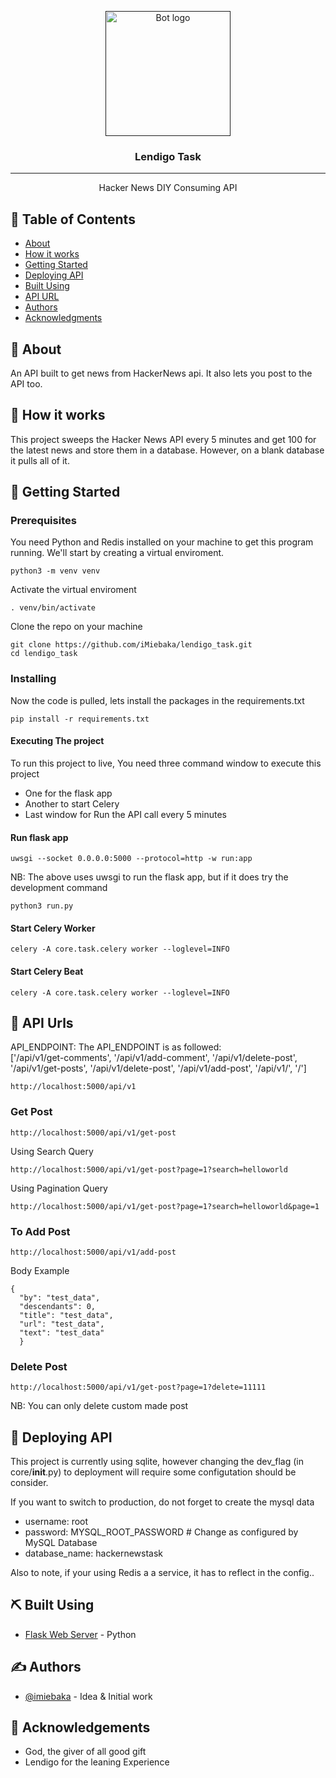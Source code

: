 <p align="center">
  <a href="" rel="noopener">
 <img width=200px height=200px src="https://i1.wp.com/lendigo.ng/wp-content/uploads/2019/12/Lendigo-Logo-2.png?w=1200" alt="Bot logo"></a>
</p>

<h3 align="center">Lendigo Task</h3>

---

<p align="center"> Hacker News DIY Consuming API
    <br> 
</p>

## 📝 Table of Contents

- [About](#about)
- [How it works](#working)
- [Getting Started](#getting_started)
- [Deploying API](#deployment)
- [Built Using](#built_using)
- [API URL](#api-side)
- [Authors](#authors)
- [Acknowledgments](#acknowledgement)

## 🧐 About <a name = "about"></a>

An API built to get news from HackerNews api. It also lets you post to the API too.

## 💭 How it works <a name = "working"></a>

This project sweeps the Hacker News API every 5 minutes and get 100 for the latest news and store them in a database. However, on a blank database it pulls all of it.

## 🏁 Getting Started <a name = "getting_started"></a>

### Prerequisites

You need Python and Redis installed on your machine to get this program running. We'll start by creating a virtual enviroment.

```
python3 -m venv venv
```

Activate the virtual enviroment

```
. venv/bin/activate
```

Clone the repo on your machine

```
git clone https://github.com/iMiebaka/lendigo_task.git
cd lendigo_task
```

### Installing

Now the code is pulled, lets install the packages in the requirements.txt

```
pip install -r requirements.txt
```

#### Executing The project

To run this project to live, You need three command window to execute this project

- One for the flask app
- Another to start Celery
- Last window for Run the API call every 5 minutes

#### Run flask app

```
uwsgi --socket 0.0.0.0:5000 --protocol=http -w run:app
```

NB: The above uses uwsgi to run the flask app, but if it does try the development command

```
python3 run.py
```

#### Start Celery Worker

```
celery -A core.task.celery worker --loglevel=INFO

```

#### Start Celery Beat

```
celery -A core.task.celery worker --loglevel=INFO
```

## 💭 API Urls <a name = "api-side"></a>

<p> API_ENDPOINT:   The API_ENDPOINT is as followed:
<br>
['/api/v1/get-comments', '/api/v1/add-comment', '/api/v1/delete-post', '/api/v1/get-posts', '/api/v1/delete-post', '/api/v1/add-post', '/api/v1/', '/']
</p>

```
http://localhost:5000/api/v1
```

### Get Post
```
http://localhost:5000/api/v1/get-post

```

Using Search Query
```
http://localhost:5000/api/v1/get-post?page=1?search=helloworld

```

Using Pagination Query

```
http://localhost:5000/api/v1/get-post?page=1?search=helloworld&page=1
```


### To Add Post

```
http://localhost:5000/api/v1/add-post
```

Body Example

```
{
  "by": "test_data",
  "descendants": 0,
  "title": "test_data",
  "url": "test_data",
  "text": "test_data"
  }
```

### Delete Post
```
http://localhost:5000/api/v1/get-post?page=1?delete=11111

```
NB: You can only delete custom made post


## 🚀 Deploying API <a name = "deployment"></a>

This project is currently using sqlite, however changing the dev_flag (in core/**init**.py) to deployment will require some configutation should be consider.

If you want to switch to production, do not forget to create the mysql data

- username: root
- password: MYSQL_ROOT_PASSWORD # Change as configured by MySQL Database
- database_name: hackernewstask
  <br>

Also to note, if your using Redis a a service, it has to reflect in the config..


## ⛏️ Built Using <a name = "built_using"></a>

- [Flask Web Server](https://flask-login.readthedocs.io/en/latest/) - Python

## ✍️ Authors <a name = "authors"></a>

- [@imiebaka](https://github.com/imiebaka) - Idea & Initial work

## 🎉 Acknowledgements <a name = "acknowledgement"></a>

- God, the giver of all good gift
- Lendigo for the leaning Experience
